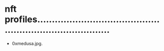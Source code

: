 # nft profiles..............................................................................
- 0xmedusa.jpg.
